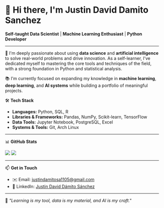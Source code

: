 # 👋 Hi there, I'm Justin David Damito Sanchez

**Self-taught Data Scientist** | **Machine Learning Enthusiast** | **Python Developer**

---

🎯 I'm deeply passionate about using **data science** and **artificial intelligence** to solve real-world problems and drive innovation. As a self-learner, I’ve dedicated myself to mastering the core tools and techniques of the field, with a strong foundation in Python and statistical analysis.

📚 I'm currently focused on expanding my knowledge in **machine learning**, **deep learning**, and **AI systems** while building a portfolio of meaningful projects.

🛠️ **Tech Stack**
- **Languages:** Python, SQL, R  
- **Libraries & Frameworks:** Pandas, NumPy, Scikit-learn, TensorFlow  
- **Data Tools:** Jupyter Notebook, PostgreSQL, Excel  
- **Systems & Tools:** Git, Arch Linux  

---

📊 **GitHub Stats**
<p align="left">
  <img src="https://github-readme-stats.vercel.app/api?username=justindamito&show_icons=true&hide_title=true&theme=graywhite" />
  <img src="https://github-readme-stats.vercel.app/api/top-langs/?username=justindamito&layout=compact&theme=graywhite" />
</p>

---

📫 **Get in Touch**
- ✉️ Email: [justindamitosa1105@gmail.com](mailto:justindamitosa1105@gmail.com)  
- 🔗 LinkedIn: [Justin David Dámito Sánchez](https://www.linkedin.com/in/justin-david-d%C3%A1mito-s%C3%A1nchez-aa5049313/)

---

🧠 _"Learning is my tool, data is my material, and AI is my craft."_


